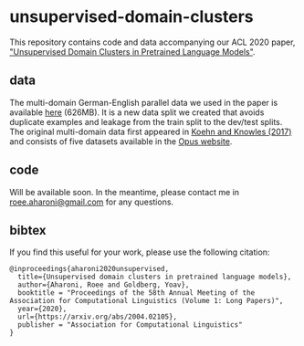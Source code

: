 # unsupervised-domain-clusters
This repository contains code and data accompanying our ACL 2020 paper, ["Unsupervised Domain Clusters in Pretrained Language Models"](https://arxiv.org/pdf/2004.02105.pdf). 

## data
The multi-domain German-English parallel data we used in the paper is available [here](https://drive.google.com/file/d/1yvB-pvlojtT2UpOX1JvwtD6rw9joQ49A/view?usp=sharing) (626MB). It is a new data split we created that avoids duplicate examples and leakage from the train split to the dev/test splits. The original multi-domain data first appeared in [Koehn and Knowles (2017)](https://www.aclweb.org/anthology/W17-3204/) and consists of five datasets available in the [Opus website](http://opus.nlpl.eu/). 

## code
Will be available soon. In the meantime, please contact me in roee.aharoni@gmail.com for any questions.

## bibtex
If you find this useful for your work, please use the following citation:
```
@inproceedings{aharoni2020unsupervised,
  title={Unsupervised domain clusters in pretrained language models},
  author={Aharoni, Roee and Goldberg, Yoav},
  booktitle = "Proceedings of the 58th Annual Meeting of the Association for Computational Linguistics (Volume 1: Long Papers)",
  year={2020},
  url={https://arxiv.org/abs/2004.02105},
  publisher = "Association for Computational Linguistics"
}
```

